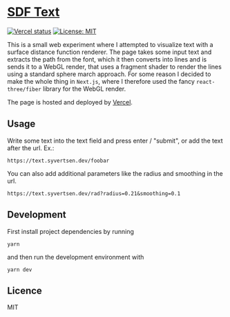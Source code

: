 # [SDF Text](https://text.syvertsen.dev)

[![Vercel status](https://img.shields.io/github/deployments/andesyv/sdf-text/production?label=vercel&logo=vercel&logoColor=white)](https://sdf-text.vercel.app/_logs)
[![License: MIT](https://img.shields.io/badge/License-MIT-yellow.svg)](https://opensource.org/licenses/MIT)

This is a small web experiment where I attempted to visualize text with a surface distance function renderer. The page takes some input text and extracts the path from the font, which it then converts into lines and is sends it to a WebGL render, that uses a fragment shader to render the lines using a standard sphere march approach. For some reason I decided to make the whole thing in `Next.js`, where I therefore used the fancy `react-three/fiber` library for the WebGL render.

The page is hosted and deployed by [Vercel](https://vercel.com).

## Usage

Write some text into the text field and press enter / "submit", or add the text after the url. Ex.:
```
https://text.syvertsen.dev/foobar
```

You can also add additional parameters like the radius and smoothing in the url. 
```
https://text.syvertsen.dev/rad?radius=0.21&smoothing=0.1
```

## Development

First install project dependencies by running
```
yarn
```
and then run the development environment with
```
yarn dev
```

## Licence

MIT